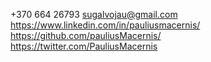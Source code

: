 +370 664 26793
sugalvojau@gmail.com  
https://www.linkedin.com/in/pauliusmacernis/  
https://github.com/pauliusMacernis/  
https://twitter.com/PauliusMacernis  
